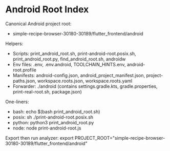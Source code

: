 # Android Root Index

Canonical Android project root:
- simple-recipe-browser-30180-30189/flutter_frontend/android

Helpers:
- Scripts: print_android_root.sh, print-android-root.posix.sh, print_android_root.py, find_android_root.sh, androidw
- Env files: .env, .env.android, TOOLCHAIN_HINTS.env, android-root.profile
- Manifests: android-config.json, android_project_manifest.json, project-paths.json, workspace.roots.json, workspace.roots.yaml
- Forwarder: ./android (contains settings.gradle.kts, gradle.properties, print-real-root.sh, package.json)

One-liners:
- bash: echo $(bash print_android_root.sh)
- posix: sh ./print-android-root.posix.sh
- python: python3 print_android_root.py
- node: node print-android-root.js

Export then run analyzer:
export PROJECT_ROOT="simple-recipe-browser-30180-30189/flutter_frontend/android"
